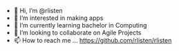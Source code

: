 - 👋 Hi, I’m @rlisten
- 👀 I’m interested in making apps
- 🌱 I’m currently learning bachelor in Computing
- 💞️ I’m looking to collaborate on Agile Projects
- 📫 How to reach me ... https://github.com/rlisten/rlisten

<!---
rlisten/rlisten is a ✨ special ✨ repository because its `README.md` (this file) appears on your GitHub profile.
You can click the Preview link to take a look at your changes.
--->

